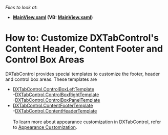 <!-- default file list -->
*Files to look at*:

* **[MainView.xaml](./CS/DXTabControlExample/View/MainView.xaml) (VB: [MainView.xaml](./VB/DXTabControlExample/View/MainView.xaml))**
<!-- default file list end -->
# How to: Customize DXTabControl's Content Header, Content Footer and Control Box Areas


DXTabControl provides special templates to customize the footer, header and control box areas. These templates are

* <a href="https://documentation.devexpress.com/WPF/DevExpressXpfCoreDXTabControl_ControlBoxLeftTemplatetopic.aspx">DXTabControl.ControlBoxLeftTemplate</a><br>-<a href="https://documentation.devexpress.com/WPF/DevExpressXpfCoreDXTabControl_ControlBoxRightTemplatetopic.aspx">DXTabControl.ControlBoxRightTemplate</a> <br>-<a href="https://documentation.devexpress.com/WPF/DevExpressXpfCoreDXTabControl_ControlBoxPanelTemplatetopic.aspx">DXTabControl.ControlBoxPanelTemplate</a> 
* <a href="https://documentation.devexpress.com/WPF/DevExpressXpfCoreDXTabControl_ContentFooterTemplatetopic.aspx">DXTabControl.ContentFooterTemplate</a><br>-<a href="https://documentation.devexpress.com/WPF/DevExpressXpfCoreDXTabControl_ContentHeaderTemplatetopic.aspx">DXTabControl.ContentHeaderTemplate</a> <br><br>To learn more about appearance customization in DXTabControl, refer to <a href="https://documentation.devexpress.com/#WPF/CustomDocument113899">Appearance Customization</a>.

<br/>


